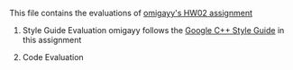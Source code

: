This file contains the evaluations of [omigayy's HW02 assignment](https://github.com/omigayy/comp398/tree/master/hw02)

1. Style Guide Evaluation
omigayy follows the [Google C++ Style Guide](http://google-styleguide.googlecode.com/svn/trunk/cppguide.xml) in this assignment 

2. Code Evaluation
